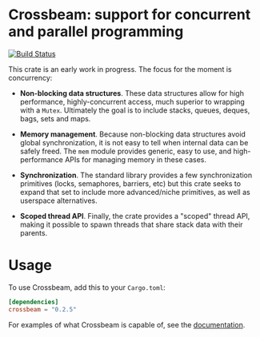 # Crossbeam: support for concurrent and parallel programming

[![Build Status](https://travis-ci.org/aturon/crossbeam.svg?branch=master)](https://travis-ci.org/aturon/crossbeam)

This crate is an early work in progress. The focus for the moment is
concurrency:

- **Non-blocking data structures**. These data structures allow for high
performance, highly-concurrent access, much superior to wrapping with a
`Mutex`. Ultimately the goal is to include stacks, queues, deques, bags, sets
and maps.

- **Memory management**. Because non-blocking data structures avoid global
synchronization, it is not easy to tell when internal data can be safely
freed. The `mem` module provides generic, easy to use, and high-performance APIs
for managing memory in these cases.

- **Synchronization**. The standard library provides a few synchronization
primitives (locks, semaphores, barriers, etc) but this crate seeks to expand
that set to include more advanced/niche primitives, as well as userspace
alternatives.

- **Scoped thread API**. Finally, the crate provides a "scoped" thread API,
making it possible to spawn threads that share stack data with their parents.

# Usage

To use Crossbeam, add this to your `Cargo.toml`:

```toml
[dependencies]
crossbeam = "0.2.5"
```

For examples of what Crossbeam is capable of, see the
[documentation][docs].

[docs]: http://aturon.github.io/crossbeam-doc/crossbeam/
